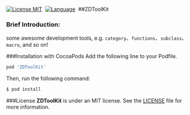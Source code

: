 [![License MIT](https://img.shields.io/badge/license-MIT-green.svg?style=flat)](https://github.com/faimin/ZDToolKit/blob/master/LICENSE)&nbsp;
[![Language](http://img.shields.io/badge/language-objc-brightgreen.svg?style=flat
)](https://developer.apple.com/library/mac/documentation/Cocoa/Conceptual/ProgrammingWithObjectiveC/Introduction/Introduction.html)&nbsp;
##ZDToolKit
### Brief Introduction:
some awesome development tools, e.g. `category`、`functions`、`subclass`、`macro`, and so on!

###Installation with CocoaPods
Add the following line to your Podfile.

```ruby
pod 'ZDToolKit'
```
Then, run the following command:

```ruby
$ pod install
```
###License
**ZDToolKit** is under an MIT license. See the [LICENSE](https://github.com/faimin/ZDToolKit/blob/master/LICENSE) file for more information.


